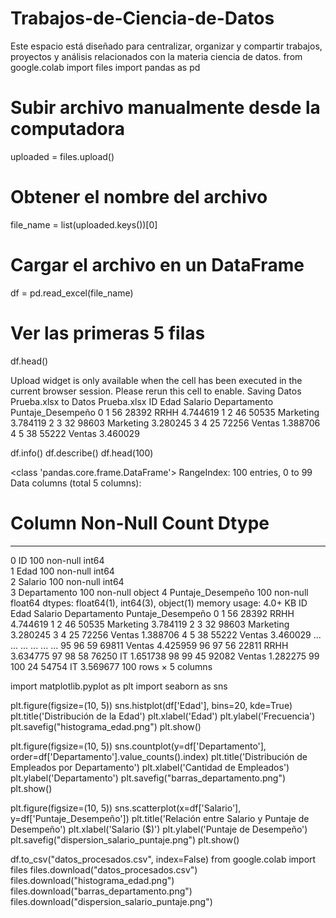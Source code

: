 # Trabajos-de-Ciencia-de-Datos
Este espacio está diseñado para centralizar, organizar y compartir trabajos, proyectos y análisis relacionados con la materia ciencia de datos.
from google.colab import files
import pandas as pd

# Subir archivo manualmente desde la computadora
uploaded = files.upload()

# Obtener el nombre del archivo
file_name = list(uploaded.keys())[0]

# Cargar el archivo en un DataFrame
df = pd.read_excel(file_name)

# Ver las primeras 5 filas
df.head()
     
Upload widget is only available when the cell has been executed in the current browser session. Please rerun this cell to enable.
Saving Datos Prueba.xlsx to Datos Prueba.xlsx
ID	Edad	Salario	Departamento	Puntaje_Desempeño
0	1	56	28392	RRHH	4.744619
1	2	46	50535	Marketing	3.784119
2	3	32	98603	Marketing	3.280245
3	4	25	72256	Ventas	1.388706
4	5	38	55222	Ventas	3.460029

df.info()
df.describe()
df.head(100)
     
<class 'pandas.core.frame.DataFrame'>
RangeIndex: 100 entries, 0 to 99
Data columns (total 5 columns):
 #   Column             Non-Null Count  Dtype  
---  ------             --------------  -----  
 0   ID                 100 non-null    int64  
 1   Edad               100 non-null    int64  
 2   Salario            100 non-null    int64  
 3   Departamento       100 non-null    object 
 4   Puntaje_Desempeño  100 non-null    float64
dtypes: float64(1), int64(3), object(1)
memory usage: 4.0+ KB
ID	Edad	Salario	Departamento	Puntaje_Desempeño
0	1	56	28392	RRHH	4.744619
1	2	46	50535	Marketing	3.784119
2	3	32	98603	Marketing	3.280245
3	4	25	72256	Ventas	1.388706
4	5	38	55222	Ventas	3.460029
...	...	...	...	...	...
95	96	59	69811	Ventas	4.425959
96	97	56	22811	RRHH	3.634775
97	98	58	76250	IT	1.651738
98	99	45	92082	Ventas	1.282275
99	100	24	54754	IT	3.569677
100 rows × 5 columns


import matplotlib.pyplot as plt
import seaborn as sns

plt.figure(figsize=(10, 5))
sns.histplot(df['Edad'], bins=20, kde=True)
plt.title('Distribución de la Edad')
plt.xlabel('Edad')
plt.ylabel('Frecuencia')
plt.savefig("histograma_edad.png")
plt.show()

plt.figure(figsize=(10, 5))
sns.countplot(y=df['Departamento'], order=df['Departamento'].value_counts().index)
plt.title('Distribución de Empleados por Departamento')
plt.xlabel('Cantidad de Empleados')
plt.ylabel('Departamento')
plt.savefig("barras_departamento.png")
plt.show()

plt.figure(figsize=(10, 5))
sns.scatterplot(x=df['Salario'], y=df['Puntaje_Desempeño'])
plt.title('Relación entre Salario y Puntaje de Desempeño')
plt.xlabel('Salario ($)')
plt.ylabel('Puntaje de Desempeño')
plt.savefig("dispersion_salario_puntaje.png")
plt.show()
     




df.to_csv("datos_procesados.csv", index=False)
from google.colab import files
files.download("datos_procesados.csv")
files.download("histograma_edad.png")
files.download("barras_departamento.png")
files.download("dispersion_salario_puntaje.png")
